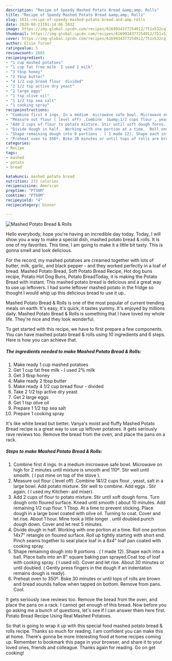 ```yaml
---
description: "Recipe of Speedy Mashed Potato Bread &amp;amp; Rolls"
title: "Recipe of Speedy Mashed Potato Bread &amp;amp; Rolls"
slug: 1631-recipe-of-speedy-mashed-potato-bread-and-amp-rolls
date: 2020-08-21T01:14:06.593Z
image: https://img-global.cpcdn.com/recipes/6169934377254912/751x532cq70/mashed-potato-bread-rolls-recipe-main-photo.jpg
thumbnail: https://img-global.cpcdn.com/recipes/6169934377254912/751x532cq70/mashed-potato-bread-rolls-recipe-main-photo.jpg
cover: https://img-global.cpcdn.com/recipes/6169934377254912/751x532cq70/mashed-potato-bread-rolls-recipe-main-photo.jpg
author: Elsie Turner
ratingvalue: 5
reviewcount: 2683
recipeingredient:
- "1 cup mashed potatoes"
- "1 cup fat free milk  I used 2 milk"
- "3 tbsp honey"
- "2 tbsp butter"
- "4 1/2 cup bread flour  divided"
- "2 1/2 tsp active dry yeast"
- "2 large eggs"
- "1 tsp olive oil"
- "1 1/2 tsp sea salt"
- "1 cooking spray"
recipeinstructions:
- "Combine first 4 ings. In a medium  microwave safe bowl. Microwave on high for 2 minutes until mixture is smooth and 110º. Stir well until smooth.  ( I put mine on top of the stove )."
- "Measure out flour ( level off) .Combine  1&amp;1/2 cups flour , yeast, salt in a large bowl.  Add potato mixture. Stir well to combine. Add eggs . Stir again.  ( I used my Kitchen- aid mixer)."
- "Add 2 cups of flour to potato mixture. Stir until soft dough forns. Turn dough onto  floured surface. Knead until  smooth ( about 10 minutes. Add remaining 1/2 cup flour.  1 Tbsp. At a time to prevent sticking. Place dough in a large bowl coated with olive oil.  Turning to coat. Cover and let rise. About 1 hour. Mine took a little longer . until doubled.punch dough down. Cover and let rest 5 minutes."
- "Divide dough in half.  Working with one portion at a time.  Roll one portion 14x7&#34; retangle on floured surface.  Roll up tightly starting with short end. Pinch seams together to seal place  loaf in  a 8x4&#34; loaf pan coated with cooking spray."
- "Shape remaining dough into 9 portions . ( I made 12). Shape each into a ball. Place balls into an 8&#34; square baking pan sprayed.Coat top of loaf with cooking spray. ( I used oil). Cover and let rise.  About 30 minutes or until doubled. ( Gently press fingers in the dough if an indentation remains dough is ready)."
- "Preheat oven to 350º. Bske 30 minutes or until tops of rolls are brown and bread sounds hallow when tapped on bottom. Remove from pans. Cool."
categories:
- Recipe
tags:
- mashed
- potato
- bread

katakunci: mashed potato bread 
nutrition: 272 calories
recipecuisine: American
preptime: "PT38M"
cooktime: "PT60M"
recipeyield: "4"
recipecategory: Dinner

---
```



![Mashed Potato Bread &amp; Rolls](https://img-global.cpcdn.com/recipes/6169934377254912/751x532cq70/mashed-potato-bread-rolls-recipe-main-photo.jpg)

Hello everybody, hope you're having an incredible day today. Today, I will show you a way to make a special dish, mashed potato bread &amp; rolls. It is one of my favorites. This time, I am going to make it a little bit tasty. This is gonna smell and look delicious.

For the record, my mashed potatoes are creamed together with lots of butter, milk, garlic, and black pepper - and they worked perfectly in a loaf of bread. Mashed Potato Bread, Soft Potato Bread Recipe, Hot dog buns recipe, Potato Hot Dog Buns, Potato BreadToday, it is making the Potato Bread with instant. This mashed potato bread is delicious and a great way to use up leftovers. I had some leftover mashed potato in the fridge so thought I would whip up this delicious bread to use it up..

Mashed Potato Bread &amp; Rolls is one of the most popular of current trending meals on earth. It's easy, it's quick, it tastes yummy. It's enjoyed by millions daily. Mashed Potato Bread &amp; Rolls is something that I have loved my whole life. They're nice and they look wonderful.


To get started with this recipe, we have to first prepare a few components. You can have mashed potato bread &amp; rolls using 10 ingredients and 6 steps. Here is how you can achieve that.

<!--inarticleads1-->

##### The ingredients needed to make Mashed Potato Bread &amp; Rolls:

1. Make ready 1 cup mashed potatoes
1. Get 1 cup fat free milk - I used 2% milk
1. Get 3 tbsp honey
1. Make ready 2 tbsp butter
1. Make ready 4 1/2 cup bread flour - divided
1. Take 2 1/2 tsp active dry yeast
1. Get 2 large eggs
1. Get 1 tsp olive oil
1. Prepare 1 1/2 tsp sea salt
1. Prepare 1 cooking spray


It&#39;s like white bread but better. Vanya&#39;s moist and fluffy Mashed Potato Bread recipe is a great way to use up leftover potatoes. It gets seriously rave reviews too. Remove the bread from the oven, and place the pans on a rack. 

<!--inarticleads2-->

##### Steps to make Mashed Potato Bread &amp; Rolls:

1. Combine first 4 ings. In a medium  microwave safe bowl. Microwave on high for 2 minutes until mixture is smooth and 110º. Stir well until smooth.  ( I put mine on top of the stove ).
1. Measure out flour ( level off) .Combine  1&amp;1/2 cups flour , yeast, salt in a large bowl.  Add potato mixture. Stir well to combine. Add eggs . Stir again.  ( I used my Kitchen- aid mixer).
1. Add 2 cups of flour to potato mixture. Stir until soft dough forns. Turn dough onto  floured surface. Knead until  smooth ( about 10 minutes. Add remaining 1/2 cup flour.  1 Tbsp. At a time to prevent sticking. Place dough in a large bowl coated with olive oil.  Turning to coat. Cover and let rise. About 1 hour. Mine took a little longer . until doubled.punch dough down. Cover and let rest 5 minutes.
1. Divide dough in half.  Working with one portion at a time.  Roll one portion 14x7&#34; retangle on floured surface.  Roll up tightly starting with short end. Pinch seams together to seal place  loaf in  a 8x4&#34; loaf pan coated with cooking spray.
1. Shape remaining dough into 9 portions . ( I made 12). Shape each into a ball. Place balls into an 8&#34; square baking pan sprayed.Coat top of loaf with cooking spray. ( I used oil). Cover and let rise.  About 30 minutes or until doubled. ( Gently press fingers in the dough if an indentation remains dough is ready).
1. Preheat oven to 350º. Bske 30 minutes or until tops of rolls are brown and bread sounds hallow when tapped on bottom. Remove from pans. Cool.


It gets seriously rave reviews too. Remove the bread from the oven, and place the pans on a rack. I cannot get enough of this bread. Now before you go asking me a bunch of questions, let&#39;s see if I can answer them here first. Potato Bread Recipe Using Real Mashed Potatoes. 

So that is going to wrap it up with this special food mashed potato bread &amp; rolls recipe. Thanks so much for reading. I am confident you can make this at home. There's gonna be more interesting food at home recipes coming up. Remember to bookmark this page in your browser, and share it to your loved ones, friends and colleague. Thanks again for reading. Go on get cooking!
